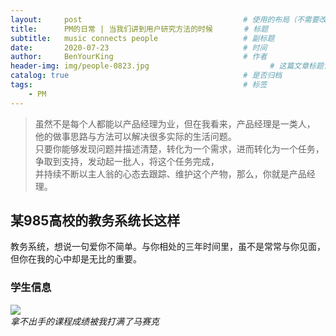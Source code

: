 ```yaml
---
layout:     post                                    # 使用的布局（不需要改）
title:      PM的日常 | 当我们讲到用户研究方法的时候       # 标题 
subtitle:   music connects people                   # 副标题
date:       2020-07-23                              # 时间
author:     BenYourKing                             # 作者
header-img: img/people-0823.jpg                           # 这篇文章标题背景图片
catalog: true                                       # 是否归档
tags:                                               # 标签
    - PM
---
```

            
            
>虽然不是每个人都能以产品经理为业，但在我看来，产品经理是一类人，                   
>他的做事思路与方法可以解决很多实际的生活问题。                    
>只要你能够发现问题并描述清楚，转化为一个需求，进而转化为一个任务，             
>争取到支持，发动起一批人，将这个任务完成，              
>并持续不断以主人翁的心态去跟踪、维护这个产物，那么，你就是产品经理。                         


## 某985高校的教务系统长这样

教务系统，想说一句爱你不简单。与你相处的三年时间里，虽不是常常与你见面，但你在我的心中却是无比的重要。
### 学生信息             
![](https://i.bmp.ovh/imgs/2020/06/720f245626f61a9f.png)           
*拿不出手的课程成绩被我打满了马赛克*             
